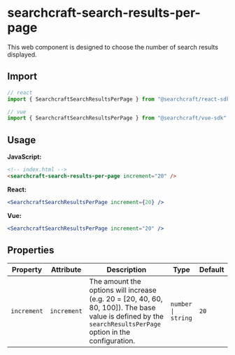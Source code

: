 # searchcraft-search-results-per-page

This web component is designed to choose the number of search results displayed.

## Import

```jsx
// react
import { SearchcraftSearchResultsPerPage } from "@searchcraft/react-sdk";

// vue
import { SearchcraftSearchResultsPerPage } from "@searchcraft/vue-sdk";
```


## Usage

**JavaScript:**

```html
<!-- index.html -->
<searchcraft-search-results-per-page increment="20" />
```


**React:**

```jsx
<SearchcraftSearchResultsPerPage increment={20} />
```


**Vue:**

```jsx
<SearchcraftSearchResultsPerPage increment="20" />
```


## Properties

| Property | Attribute | Description | Type | Default |
| -------- | --------- | ----------- | ---- | ------- |
| `increment` | `increment` | The amount the options will increase (e.g. 20 = [20, 40, 60, 80, 100]). The base value is defined by the `searchResultsPerPage` option in the configuration. | `number \| string` | `20` |

